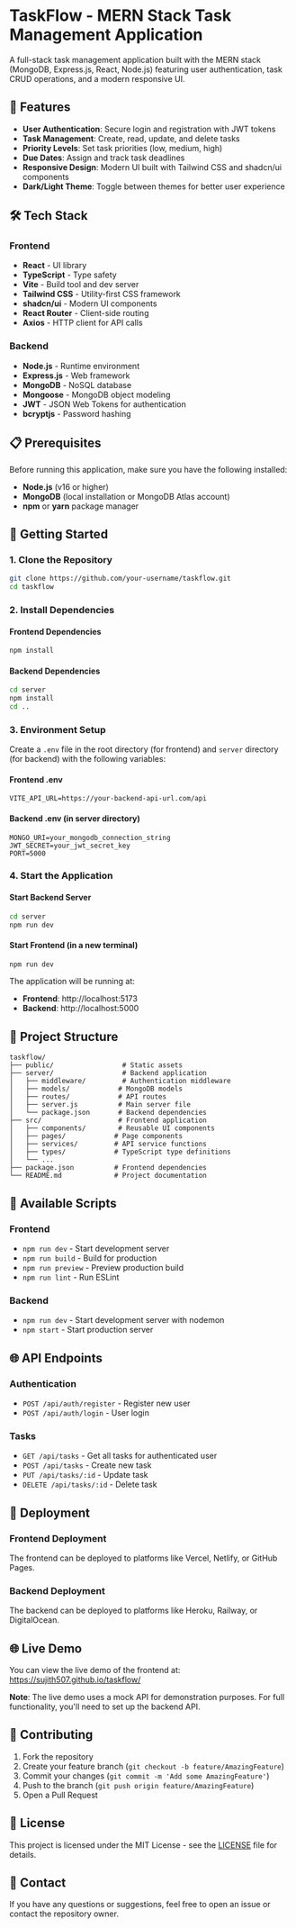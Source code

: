 # TaskFlow - MERN Stack Task Management Application

A full-stack task management application built with the MERN stack (MongoDB, Express.js, React, Node.js) featuring user authentication, task CRUD operations, and a modern responsive UI.

## 🚀 Features

- **User Authentication**: Secure login and registration with JWT tokens
- **Task Management**: Create, read, update, and delete tasks
- **Priority Levels**: Set task priorities (low, medium, high)
- **Due Dates**: Assign and track task deadlines
- **Responsive Design**: Modern UI built with Tailwind CSS and shadcn/ui components
- **Dark/Light Theme**: Toggle between themes for better user experience

## 🛠️ Tech Stack

### Frontend
- **React** - UI library
- **TypeScript** - Type safety
- **Vite** - Build tool and dev server
- **Tailwind CSS** - Utility-first CSS framework
- **shadcn/ui** - Modern UI components
- **React Router** - Client-side routing
- **Axios** - HTTP client for API calls

### Backend
- **Node.js** - Runtime environment
- **Express.js** - Web framework
- **MongoDB** - NoSQL database
- **Mongoose** - MongoDB object modeling
- **JWT** - JSON Web Tokens for authentication
- **bcryptjs** - Password hashing

## 📋 Prerequisites

Before running this application, make sure you have the following installed:

- **Node.js** (v16 or higher)
- **MongoDB** (local installation or MongoDB Atlas account)
- **npm** or **yarn** package manager

## 🚀 Getting Started

### 1. Clone the Repository

```bash
git clone https://github.com/your-username/taskflow.git
cd taskflow
```

### 2. Install Dependencies

#### Frontend Dependencies
```bash
npm install
```

#### Backend Dependencies
```bash
cd server
npm install
cd ..
```

### 3. Environment Setup

Create a `.env` file in the root directory (for frontend) and `server` directory (for backend) with the following variables:

#### Frontend .env
```env
VITE_API_URL=https://your-backend-api-url.com/api
```

#### Backend .env (in server directory)
```env
MONGO_URI=your_mongodb_connection_string
JWT_SECRET=your_jwt_secret_key
PORT=5000
```

### 4. Start the Application

#### Start Backend Server
```bash
cd server
npm run dev
```

#### Start Frontend (in a new terminal)
```bash
npm run dev
```

The application will be running at:
- **Frontend**: http://localhost:5173
- **Backend**: http://localhost:5000

## 📁 Project Structure

```
taskflow/
├── public/                 # Static assets
├── server/                 # Backend application
│   ├── middleware/         # Authentication middleware
│   ├── models/            # MongoDB models
│   ├── routes/            # API routes
│   ├── server.js          # Main server file
│   └── package.json       # Backend dependencies
├── src/                   # Frontend application
│   ├── components/        # Reusable UI components
│   ├── pages/            # Page components
│   ├── services/         # API service functions
│   ├── types/            # TypeScript type definitions
│   └── ...
├── package.json          # Frontend dependencies
└── README.md             # Project documentation
```

## 🔧 Available Scripts

### Frontend
- `npm run dev` - Start development server
- `npm run build` - Build for production
- `npm run preview` - Preview production build
- `npm run lint` - Run ESLint

### Backend
- `npm run dev` - Start development server with nodemon
- `npm start` - Start production server

## 🌐 API Endpoints

### Authentication
- `POST /api/auth/register` - Register new user
- `POST /api/auth/login` - User login

### Tasks
- `GET /api/tasks` - Get all tasks for authenticated user
- `POST /api/tasks` - Create new task
- `PUT /api/tasks/:id` - Update task
- `DELETE /api/tasks/:id` - Delete task

## 🚀 Deployment

### Frontend Deployment
The frontend can be deployed to platforms like Vercel, Netlify, or GitHub Pages.

### Backend Deployment
The backend can be deployed to platforms like Heroku, Railway, or DigitalOcean.

## 🌐 Live Demo

You can view the live demo of the frontend at: https://sujith507.github.io/taskflow/

**Note**: The live demo uses a mock API for demonstration purposes. For full functionality, you'll need to set up the backend API.

## 🤝 Contributing

1. Fork the repository
2. Create your feature branch (`git checkout -b feature/AmazingFeature`)
3. Commit your changes (`git commit -m 'Add some AmazingFeature'`)
4. Push to the branch (`git push origin feature/AmazingFeature`)
5. Open a Pull Request

## 📝 License

This project is licensed under the MIT License - see the [LICENSE](LICENSE) file for details.

## 📧 Contact

If you have any questions or suggestions, feel free to open an issue or contact the repository owner.

